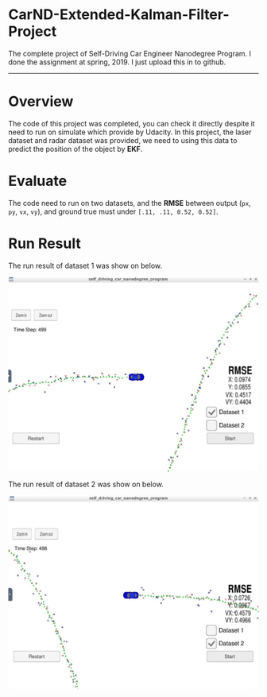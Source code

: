 # CarND-Extended-Kalman-Filter-Project
The complete project of Self-Driving Car Engineer Nanodegree Program. I done the assignment at spring, 2019. I just upload this in to github.

---

# Overview
The code of this project was completed, you can check it directly despite it need to run on simulate which provide by Udacity. In this project, the laser dataset and radar dataset was provided, we need to using this data to predict the position of the object by **EKF**.

# Evaluate
The code need to run on two datasets, and the **RMSE** between output (`px`, `py`, `vx`, `vy`), and ground true must under `[.11, .11, 0.52, 0.52]`. 

# Run Result
[result_1]: ./fig/dataset_1.jpg
[result_2]: ./fig/dataset_2.jpg
The run result of dataset 1 was show on below. 

![result of dataset 1][result_1]

The run result of dataset 2 was show on below. 

![result of dataset 2][result_2]
